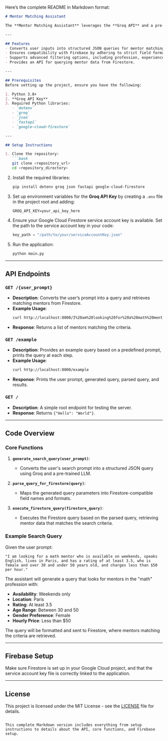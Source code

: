 Here’s the complete README in Markdown format:

```markdown
# Mentor Matching Assistant

The **Mentor Matching Assistant** leverages the **Groq API** and a pre-trained language model (LLM) to convert user mentor search criteria into structured JSON queries. It integrates with Firebase and uses environment variables for API key management, along with the `dotenv` library for local development.

---

## Features
- Converts user inputs into structured JSON queries for mentor matching.
- Ensures compatibility with Firebase by adhering to strict field formatting rules.
- Supports advanced filtering options, including profession, experience level, availability, and more.
- Provides an API for querying mentor data from Firestore.

---

## Prerequisites
Before setting up the project, ensure you have the following:

1. Python 3.8+  
2. **Groq API Key**  
3. Required Python libraries:
   - `dotenv`
   - `groq`
   - `json`
   - `fastapi`
   - `google-cloud-firestore`

---

## Setup Instructions

1. Clone the repository:
   ```bash
   git clone <repository_url>
   cd <repository_directory>
   ```

2. Install the required libraries:
   ```bash
   pip install dotenv groq json fastapi google-cloud-firestore
   ```

3. Set up environment variables for the **Groq API Key** by creating a `.env` file in the project root and adding:
   ```env
   GROQ_API_KEY=your_api_key_here
   ```

4. Ensure your Google Cloud Firestore service account key is available. Set the path to the service account key in your code:
   ```python
   key_path = "/path/to/your/serviceAccountKey.json"
   ```

5. Run the application:
   ```bash
   python main.py
   ```

---

## API Endpoints

### `GET /{user_prompt}`
- **Description**: Converts the user’s prompt into a query and retrieves matching mentors from Firestore.
- **Example Usage**: 
  ```bash
  curl http://localhost:8000/I%20am%20looking%20for%20a%20math%20mentor%20who%20is%20available%20on%20weekends%20and%20charges%20less%20than%20$50/hour
  ```
- **Response**: Returns a list of mentors matching the criteria.

### `GET /example`
- **Description**: Provides an example query based on a predefined prompt, prints the query at each step.
- **Example Usage**: 
  ```bash
  curl http://localhost:8000/example
  ```
- **Response**: Prints the user prompt, generated query, parsed query, and results.

### `GET /`
- **Description**: A simple root endpoint for testing the server.
- **Response**: Returns `{"Hello": "World"}`.

---

## Code Overview

### Core Functions

1. **`generate_search_query(user_prompt)`**: 
   - Converts the user's search prompt into a structured JSON query using Groq and a pre-trained LLM.
   
2. **`parse_query_for_firestore(query)`**: 
   - Maps the generated query parameters into Firestore-compatible field names and formats.
   
3. **`execute_firestore_query(firestore_query)`**: 
   - Executes the Firestore query based on the parsed query, retrieving mentor data that matches the search criteria.

### Example Search Query

Given the user prompt:

```text
"I am looking for a math mentor who is available on weekends, speaks English, lives in Paris, and has a rating of at least 3.5, who is female and over 30 and under 50 years old, and charges less than $50 per hour."
```

The assistant will generate a query that looks for mentors in the "math" profession with:
- **Availability**: Weekends only
- **Location**: Paris
- **Rating**: At least 3.5
- **Age Range**: Between 30 and 50
- **Gender Preference**: Female
- **Hourly Price**: Less than $50

The query will be formatted and sent to Firestore, where mentors matching the criteria are retrieved.

---

## Firebase Setup

Make sure Firestore is set up in your Google Cloud project, and that the service account key file is correctly linked to the application.

---

## License

This project is licensed under the MIT License - see the [LICENSE](LICENSE) file for details.
```

This complete Markdown version includes everything from setup instructions to details about the API, core functions, and Firebase setup.